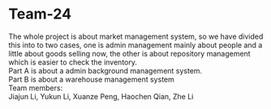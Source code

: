# Team-24
The whole project is about market management system, so we have divided this into to two cases, one is admin management mainly about people and a little about goods selling now, the other is about repository management which is easier to check the inventory.  
Part A is about a admin background management system.  
Part B is about a warehouse management system   
Team members:  
Jiajun Li, Yukun Li, Xuanze Peng, Haochen Qian, Zhe Li  
